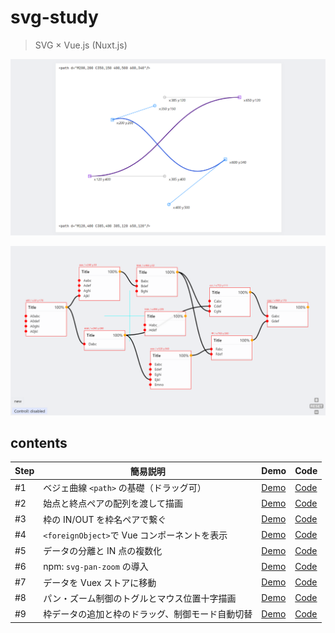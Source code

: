 # svg-study

> SVG × Vue.js (Nuxt.js)

![step1](./static/ss-step1.png)

![step9](./static/ss-step9.png)

## contents

| Step | 簡易説明                                         | Demo          | Code          |
| ---- | ------------------------------------------------ | ------------- | ------------- |
| #1   | ベジェ曲線 `<path>` の基礎（ドラッグ可）         | [Demo][ghp-1] | [Code][src-1] |
| #2   | 始点と終点ペアの配列を渡して描画                 | [Demo][ghp-2] | [Code][src-2] |
| #3   | 枠の IN/OUT を枠名ペアで繋ぐ                     | [Demo][ghp-3] | [Code][src-3] |
| #4   | `<foreignObject>`で Vue コンポーネントを表示     | [Demo][ghp-4] | [Code][src-4] |
| #5   | データの分離と IN 点の複数化                     | [Demo][ghp-5] | [Code][src-5] |
| #6   | npm: `svg-pan-zoom` の導入                       | [Demo][ghp-6] | [Code][src-6] |
| #7   | データを Vuex ストアに移動                       | [Demo][ghp-7] | [Code][src-7] |
| #8   | パン・ズーム制御のトグルとマウス位置十字描画     | [Demo][ghp-8] | [Code][src-8] |
| #9   | 枠データの追加と枠のドラッグ、制御モード自動切替 | [Demo][ghp-9] | [Code][src-9] |

[ghp-1]: https://syon.github.io/svg-study/playground/step1/
[ghp-2]: https://syon.github.io/svg-study/playground/step2/
[ghp-3]: https://syon.github.io/svg-study/playground/step3/
[ghp-4]: https://syon.github.io/svg-study/playground/step4/
[ghp-5]: https://syon.github.io/svg-study/playground/step5/
[ghp-6]: https://syon.github.io/svg-study/playground/step6/
[ghp-7]: https://syon.github.io/svg-study/playground/step7/
[ghp-8]: https://syon.github.io/svg-study/playground/step8/
[ghp-9]: https://syon.github.io/svg-study/playground/step9/
[src-1]: https://github.com/syon/svg-study/blob/main/pages/playground/step1.vue
[src-2]: https://github.com/syon/svg-study/blob/main/pages/playground/step2.vue
[src-3]: https://github.com/syon/svg-study/blob/main/pages/playground/step3.vue
[src-4]: https://github.com/syon/svg-study/blob/main/pages/playground/step4.vue
[src-5]: https://github.com/syon/svg-study/blob/main/pages/playground/step5.vue
[src-6]: https://github.com/syon/svg-study/blob/main/pages/playground/step6.vue
[src-7]: https://github.com/syon/svg-study/blob/main/pages/playground/step7.vue
[src-8]: https://github.com/syon/svg-study/blob/main/pages/playground/step8.vue
[src-9]: https://github.com/syon/svg-study/blob/main/pages/playground/step9.vue
